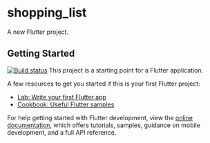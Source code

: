 # shopping_list

A new Flutter project.

## Getting Started
[![Build status](https://build.appcenter.ms/v0.1/apps/ad9e7275-fc6e-475e-9ddb-7e60e8b7ea3c/branches/master/badge)](https://appcenter.ms)
This project is a starting point for a Flutter application.

A few resources to get you started if this is your first Flutter project:

- [Lab: Write your first Flutter app](https://docs.flutter.dev/get-started/codelab)
- [Cookbook: Useful Flutter samples](https://docs.flutter.dev/cookbook)

For help getting started with Flutter development, view the
[online documentation](https://docs.flutter.dev/), which offers tutorials,
samples, guidance on mobile development, and a full API reference.
